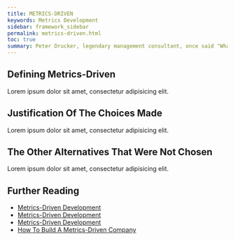 ```yaml
---
title: METRICS-DRIVEN
keywords: Metrics Development
sidebar: framework_sidebar
permalink: metrics-driven.html
toc: true
summary: Peter Drucker, legendary management consultant, once said "What's measured, improves."
---
```


## Defining Metrics-Driven
Lorem ipsum dolor sit amet, consectetur adipisicing elit.

## Justification Of The Choices Made
Lorem ipsum dolor sit amet, consectetur adipisicing elit.

## The Other Alternatives That Were Not Chosen
Lorem ipsum dolor sit amet, consectetur adipisicing elit.

## Further Reading
* [Metrics-Driven Development](http://blog.librato.com/posts/2014/7/16/metrics-driven-development)
* [Metrics-Driven Development](https://www.infoq.com/articles/metrics-driven-development)
* [Metrics-Driven Development](https://sookocheff.com/post/mdd/mdd/)
* [How To Build A Metrics-Driven Company](http://www.dashboardinsight.com/articles/business-performance-management/how-to-build-a-metrics-driven-company.aspx)
